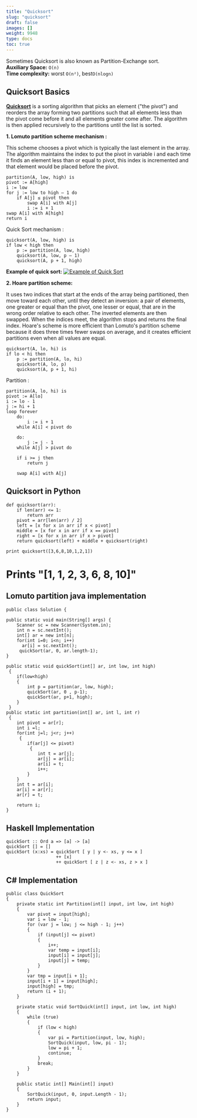 ```yaml
---
title: "Quicksort"
slug: "quicksort"
draft: false
images: []
weight: 9948
type: docs
toc: true
---
```


Sometimes Quicksort is also known as Partition-Exchange sort.<br>
**Auxiliary Space:** `O(n)`<br>
**Time complexity:** worst `O(n²)`, best`O(nlogn)`

## Quicksort Basics
[**Quicksort**](https://en.wikipedia.org/wiki/Quicksort) is a sorting algorithm that picks an element ("the pivot") and reorders the array forming two partitions such that all elements less than the pivot come before it and all elements greater come after. The algorithm is then applied recursively to the partitions until the list is sorted.
 
**1. Lomuto partition scheme mechanism :<br>**

This scheme chooses a pivot which is typically the last element in the array. The algorithm maintains the index to put the pivot in variable i and each time it finds an element less than or equal to pivot, this index is incremented and that element would be placed before the pivot.

    partition(A, low, high) is
    pivot := A[high]
    i := low
    for j := low to high – 1 do
        if A[j] ≤ pivot then
            swap A[i] with A[j]
            i := i + 1
    swap A[i] with A[high]
    return i
Quick Sort mechanism :

    quicksort(A, low, high) is
    if low < high then
        p := partition(A, low, high)
        quicksort(A, low, p – 1)
        quicksort(A, p + 1, high)

**Example of quick sort:**
[![Example of Quick Sort][1]][1]


  [1]: http://i.stack.imgur.com/UWJZY.gif

**2. Hoare partition scheme: <br>**

It uses two indices that start at the ends of the array being partitioned, then move toward each other, until they detect an inversion: a pair of elements, one greater or equal than the pivot, one lesser or equal, that are in the wrong order relative to each other. The inverted elements are then swapped. When the indices meet, the algorithm stops and returns the final index.
Hoare's scheme is more efficient than Lomuto's partition scheme because it does three times fewer swaps on average, and it creates efficient partitions even when all values are equal.

    quicksort(A, lo, hi) is
    if lo < hi then
        p := partition(A, lo, hi)
        quicksort(A, lo, p)
        quicksort(A, p + 1, hi)

 Partition :

    partition(A, lo, hi) is
    pivot := A[lo]
    i := lo - 1
    j := hi + 1
    loop forever
        do:
            i := i + 1
        while A[i] < pivot do
        
        do:
            j := j - 1
        while A[j] > pivot do
        
        if i >= j then
            return j
        
        swap A[i] with A[j]



## Quicksort in Python
    def quicksort(arr):
        if len(arr) <= 1:
            return arr
        pivot = arr[len(arr) / 2]
        left = [x for x in arr if x < pivot]
        middle = [x for x in arr if x == pivot]
        right = [x for x in arr if x > pivot]
        return quicksort(left) + middle + quicksort(right)
    
    print quicksort([3,6,8,10,1,2,1])
# Prints "[1, 1, 2, 3, 6, 8, 10]"

## Lomuto partition java implementation
    public class Solution {

    public static void main(String[] args) {
        Scanner sc = new Scanner(System.in);
        int n = sc.nextInt();
        int[] ar = new int[n];
        for(int i=0; i<n; i++)
          ar[i] = sc.nextInt();
         quickSort(ar, 0, ar.length-1);   
    }
    
    public static void quickSort(int[] ar, int low, int high)
     {
        if(low<high)
        {
            int p = partition(ar, low, high);
            quickSort(ar, 0 , p-1);
            quickSort(ar, p+1, high);
        }    
     }   
    public static int partition(int[] ar, int l, int r)
     {
        int pivot = ar[r];
        int i =l;
        for(int j=l; j<r; j++)
         {
            if(ar[j] <= pivot)
             {
                int t = ar[j];
                ar[j] = ar[i];
                ar[i] = t;
                i++;
            }   
        } 
        int t = ar[i];
        ar[i] = ar[r];
        ar[r] = t;
     
        return i;
    } 

## Haskell Implementation
    quickSort :: Ord a => [a] -> [a]
    quickSort [] = []
    quickSort (x:xs) = quickSort [ y | y <- xs, y <= x ] 
                       ++ [x] 
                       ++ quickSort [ z | z <- xs, z > x ]

## C# Implementation
    public class QuickSort
    {
        private static int Partition(int[] input, int low, int high)
        {
            var pivot = input[high];
            var i = low - 1;
            for (var j = low; j <= high - 1; j++)
            {
                if (input[j] <= pivot)
                {
                    i++;
                    var temp = input[i];
                    input[i] = input[j];
                    input[j] = temp;
                }
            }
            var tmp = input[i + 1];
            input[i + 1] = input[high];
            input[high] = tmp;
            return (i + 1);
        }

        private static void SortQuick(int[] input, int low, int high)
        {
            while (true)
            {
                if (low < high)
                {
                    var pi = Partition(input, low, high);
                    SortQuick(input, low, pi - 1);
                    low = pi + 1;
                    continue;
                }
                break;
            }
        }

        public static int[] Main(int[] input)
        {
            SortQuick(input, 0, input.Length - 1);
            return input;
        }
    }

